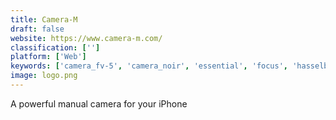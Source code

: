 ```yaml
---
title: Camera-M
draft: false 
website: https://www.camera-m.com/
classification: ['']
platform: ['Web']
keywords: ['camera_fv-5', 'camera_noir', 'essential', 'focus', 'hasselblad_x1d_ii', 'impossible_i-1_instant_camera', 'light_l16_camera', 'live_focus', 'manual_camera_for_iphone', 'mokacam', 'musecam', 'no_shutter_app', 'picsart', 'relonch_camera', 'snapheal', 'vsco_cam', 'wyze_cam_pan']
image: logo.png
---
```

A powerful manual camera for your iPhone